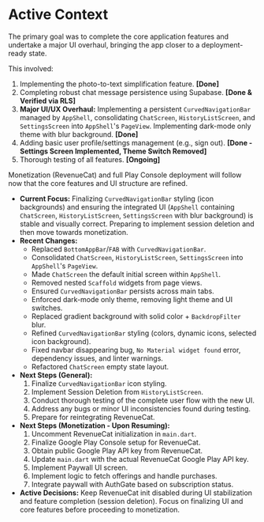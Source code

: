 # Active Context

The primary goal was to complete the core application features and undertake a major UI overhaul, bringing the app closer to a deployment-ready state.

This involved:
1.  Implementing the photo-to-text simplification feature. **[Done]**
2.  Completing robust chat message persistence using Supabase. **[Done & Verified via RLS]**
3.  **Major UI/UX Overhaul:** Implementing a persistent `CurvedNavigationBar` managed by `AppShell`, consolidating `ChatScreen`, `HistoryListScreen`, and `SettingsScreen` into `AppShell`'s `PageView`. Implementing dark-mode only theme with blur background. **[Done]**
4.  Adding basic user profile/settings management (e.g., sign out). **[Done - Settings Screen Implemented, Theme Switch Removed]**
5.  Thorough testing of all features. **[Ongoing]**

Monetization (RevenueCat) and full Play Console deployment will follow now that the core features and UI structure are refined.

*   **Current Focus:** Finalizing `CurvedNavigationBar` styling (icon backgrounds) and ensuring the integrated UI (`AppShell` containing `ChatScreen`, `HistoryListScreen`, `SettingsScreen` with blur background) is stable and visually correct. Preparing to implement session deletion and then move towards monetization.
*   **Recent Changes:**
    *   Replaced `BottomAppBar`/`FAB` with `CurvedNavigationBar`.
    *   Consolidated `ChatScreen`, `HistoryListScreen`, `SettingsScreen` into `AppShell`'s `PageView`.
    *   Made `ChatScreen` the default initial screen within `AppShell`.
    *   Removed nested `Scaffold` widgets from page views.
    *   Ensured `CurvedNavigationBar` persists across main tabs.
    *   Enforced dark-mode only theme, removing light theme and UI switches.
    *   Replaced gradient background with solid color + `BackdropFilter` blur.
    *   Refined `CurvedNavigationBar` styling (colors, dynamic icons, selected icon background).
    *   Fixed navbar disappearing bug, `No Material widget found` error, dependency issues, and linter warnings.
    *   Refactored `ChatScreen` empty state layout.
*   **Next Steps (General):**
    1.  Finalize `CurvedNavigationBar` icon styling.
    2.  Implement Session Deletion from `HistoryListScreen`.
    3.  Conduct thorough testing of the complete user flow with the new UI.
    4.  Address any bugs or minor UI inconsistencies found during testing.
    5.  Prepare for reintegrating RevenueCat.
*   **Next Steps (Monetization - Upon Resuming):**
    1.  Uncomment RevenueCat initialization in `main.dart`.
    2.  Finalize Google Play Console setup for RevenueCat.
    3.  Obtain public Google Play API key from RevenueCat.
    4.  Update `main.dart` with the actual RevenueCat Google Play API key.
    5.  Implement Paywall UI screen.
    6.  Implement logic to fetch offerings and handle purchases.
    7.  Integrate paywall with AuthGate based on subscription status.
*   **Active Decisions:** Keep RevenueCat init disabled during UI stabilization and feature completion (session deletion). Focus on finalizing UI and core features before proceeding to monetization. 